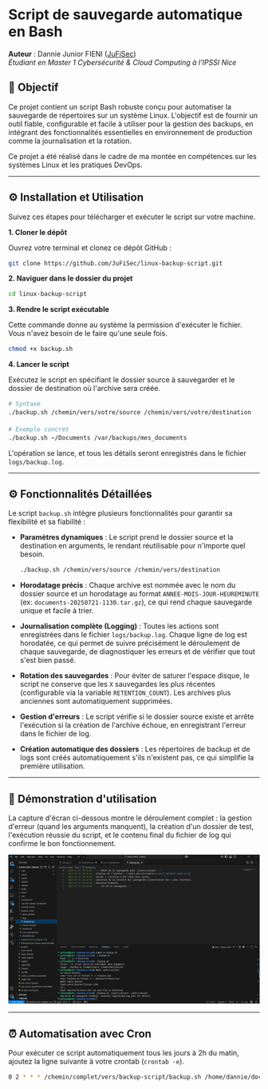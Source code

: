 # Script de sauvegarde automatique en Bash

**Auteur** : Dannie Junior FIENI ([JuFiSec](https://github.com/JuFiSec))  
*Étudiant en Master 1 Cybersécurité & Cloud Computing à l'IPSSI Nice*

## 🎯 Objectif

Ce projet contient un script Bash robuste conçu pour automatiser la sauvegarde de répertoires sur un système Linux. L'objectif est de fournir un outil fiable, configurable et facile à utiliser pour la gestion des backups, en intégrant des fonctionnalités essentielles en environnement de production comme la journalisation et la rotation.

Ce projet a été réalisé dans le cadre de ma montée en compétences sur les systèmes Linux et les pratiques DevOps.

---
## ⚙️ Installation et Utilisation

Suivez ces étapes pour télécharger et exécuter le script sur votre machine.

**1. Cloner le dépôt**

Ouvrez votre terminal et clonez ce dépôt GitHub :
```bash
git clone https://github.com/JuFiSec/linux-backup-script.git
```

**2. Naviguer dans le dossier du projet**
```bash
cd linux-backup-script
```

**3. Rendre le script exécutable**

Cette commande donne au système la permission d'exécuter le fichier. Vous n'avez besoin de le faire qu'une seule fois.
```bash
chmod +x backup.sh
```

**4. Lancer le script**

Exécutez le script en spécifiant le dossier source à sauvegarder et le dossier de destination où l'archive sera créée.
```bash
# Syntaxe
./backup.sh /chemin/vers/votre/source /chemin/vers/votre/destination

# Exemple concret
./backup.sh ~/Documents /var/backups/mes_documents
```
L'opération se lance, et tous les détails seront enregistrés dans le fichier `logs/backup.log`.

---

## ⚙️ Fonctionnalités Détaillées

Le script `backup.sh` intègre plusieurs fonctionnalités pour garantir sa flexibilité et sa fiabilité :

* **Paramètres dynamiques** : Le script prend le dossier source et la destination en arguments, le rendant réutilisable pour n'importe quel besoin.
    ```bash
    ./backup.sh /chemin/vers/source /chemin/vers/destination
    ```

* **Horodatage précis** : Chaque archive est nommée avec le nom du dossier source et un horodatage au format `ANNEE-MOIS-JOUR-HEUREMINUTE` (ex: `documents-20250721-1130.tar.gz`), ce qui rend chaque sauvegarde unique et facile à trier.

* **Journalisation complète (Logging)** : Toutes les actions sont enregistrées dans le fichier `logs/backup.log`. Chaque ligne de log est horodatée, ce qui permet de suivre précisément le déroulement de chaque sauvegarde, de diagnostiquer les erreurs et de vérifier que tout s'est bien passé.

* **Rotation des sauvegardes** : Pour éviter de saturer l'espace disque, le script ne conserve que les `X` sauvegardes les plus récentes (configurable via la variable `RETENTION_COUNT`). Les archives plus anciennes sont automatiquement supprimées.

* **Gestion d'erreurs** : Le script vérifie si le dossier source existe et arrête l'exécution si la création de l'archive échoue, en enregistrant l'erreur dans le fichier de log.

* **Création automatique des dossiers** : Les répertoires de backup et de logs sont créés automatiquement s'ils n'existent pas, ce qui simplifie la première utilisation.

---

## 📸 Démonstration d'utilisation

La capture d'écran ci-dessous montre le déroulement complet : la gestion d'erreur (quand les arguments manquent), la création d'un dossier de test, l'exécution réussie du script, et le contenu final du fichier de log qui confirme le bon fonctionnement.

![Démonstration du script de sauvegarde](https://github.com/JuFiSec/linux-backup-script/blob/main/image_4c3711.png)


---

## ⏰ Automatisation avec Cron

Pour exécuter ce script automatiquement tous les jours à 2h du matin, ajoutez la ligne suivante à votre crontab (`crontab -e`).

```bash
0 2 * * * /chemin/complet/vers/backup-script/backup.sh /home/dannie/documents /mnt/backups_externes
```
